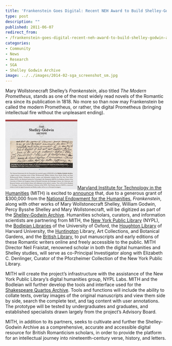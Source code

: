 ```yaml
---
title: 'Frankenstein Goes Digital: Recent NEH Award to Build Shelley-Godwin Archive'
type: post
description: ""
published: 2011-06-07
redirect_from: 
- /frankenstein-goes-digital-recent-neh-award-to-build-shelley-godwin-archive/
categories:
- Community
- News
- Research
- SGA
- Shelley Godwin Archive
image: ../../images/2014-02-sga_screenshot_sm.jpg
---
```

Mary Wollstonecraft Shelley’s _Frankenstein_, also titled _The Modern Prometheus_, stands as one of the most widely read novels of the Romantic era since its publication in 1818. No more so than now may Frankenstein be called the modern Prometheus, or rather, the digital Prometheus (bringing intellectual fire without the unpleasant ending).

[![](../../images/2014-02-sga_screenshot_sm.jpg "Shelley_Godwin_Archive")](http://shelleygodwinarchive.org/)[Maryland Institute for Technology in the Humanities](http://mith.umd.edu) (MITH) is excited to [announce](http://www.nypl.org/press/press-release/2011/06/07/shelley-godwin-archive-offer-digital-versions-key-romantic-texts) that, due to a generous grant of \$300,000 from the [National Endowment for the Humanities](http://www.neh.gov), _Frankenstein_, along with other works of Mary Wollstonecraft Shelley, William Godwin, Percy Bysshe Shelley and Mary Wollstonecraft, will be digitized as part of the [Shelley-Godwin Archive](http://shelleygodwinarchive.org). Humanities scholars, curators, and information scientists are partnering from MITH, the [New York Public Library](http://www.nypl.org) (NYPL), the [Bodleian Libraries](http://www.bodleian.ox.ac.uk) of the University of Oxford, the [Houghton Library](http://hcl.harvard.edu/libraries/houghton) of Harvard University, the [Huntington](http://www.huntington.org) Library, Art Collections, and Botanical Gardens, and the [British Library](http://www.bl.uk), to put manuscripts and early editions of these Romantic writers online and freely accessible to the public. MITH Director Neil Fraistat, renowned scholar in both the digital humanities and Shelley studies, will serve as co-Principal Investigator along with Elizabeth C. Denlinger, Curator of the Pforzheimer Collection of the New York Public Library.

MITH will create the project’s infrastructure with the assistance of the New York Public Library’s digital humanities group, NYPL Labs. MITH and the Bodleian will further develop the tools and interface used for the [Shakespeare Quartos Archive](http://www.quartos.org). Tools and functions will include the ability to collate texts, overlay images of the original manuscripts and view them side by side, search the complete text, and tag content with user annotations. The prototype will be tested by undergraduates and graduates, and established specialists drawn largely from the project’s Advisory Board.

MITH, in addition to its partners, seeks to cultivate and further the Shelley-Godwin Archive as a comprehensive, accurate and accessible digital resource for British Romanticism scholars, in order to provide the platform for an intellectual journey into nineteenth-century verse, history, and letters.
